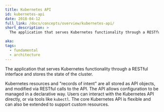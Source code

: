 ```yaml
---
title: Kubernetes API
id: kubernetes-api
date: 2018-04-12
full_link: /docs/concepts/overview/kubernetes-api/
short_description: >
  The application that serves Kubernetes functionality through a RESTful interface and stores the state of the cluster.

aka:
tags:
  - fundamental
  - architecture
---
```


The application that serves Kubernetes functionality through a RESTful interface and stores the state of the cluster.

<!--more-->

Kubernetes resources and "records of intent" are all stored as API objects, and modified via RESTful calls to the API. The API allows configuration to be managed in a declarative way. Users can interact with the Kubernetes API directly, or via tools like `kubectl`. The core Kubernetes API is flexible and can also be extended to support custom resources.
